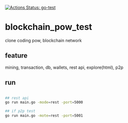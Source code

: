 [![Actions Status: go-test](https://github.com/tetgo/powtest/workflows/Go/badge.svg)](https://github.com/tetgo/powtest/actions?query=workflow%3A"Go")

# blockchain_pow_test

clone coding pow, blockchain network


## feature
mining, transaction, db, wallets, rest api, explore(html), p2p


## run
```bash

## rest api
go run main.go -mode=rest -port=5000

## if p2p test 
go run main.go -mote=rest -port=5001
```
